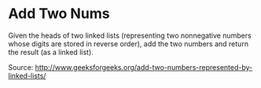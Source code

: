Add Two Nums
==================

Given the heads of two linked lists (representing two nonnegative numbers whose
digits are stored in reverse order), add the two numbers and return the result
(as a linked list).

Source: http://www.geeksforgeeks.org/add-two-numbers-represented-by-linked-lists/